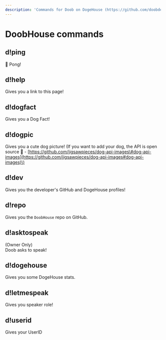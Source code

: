 ```yaml
---
description: 'Commands for Doob on DogeHouse (https://github.com/doobdev/doobhouse)'
---
```


# DoobHouse commands

## d!ping

🏓 Pong!

## d!help

Gives you a link to this page!

## d!dogfact

Gives you a Dog Fact!

## d!dogpic

Gives you a cute dog picture! \(If you want to add your dog, the API is open source 👀 - [https://github.com/jigsawpieces/dog-api-images\#dog-api-images](https://github.com/jigsawpieces/dog-api-images#dog-api-images)\)

## d!dev

Gives you the developer's GitHub and DogeHouse profiles!

## d!repo

Gives you the `DoobHouse` repo on GitHub.

## d!asktospeak

\(Owner Only\)  
Doob asks to speak!

## d!dogehouse

Gives you some DogeHouse stats.

## d!letmespeak

Gives you speaker role!

## d!userid

Gives your UserID

